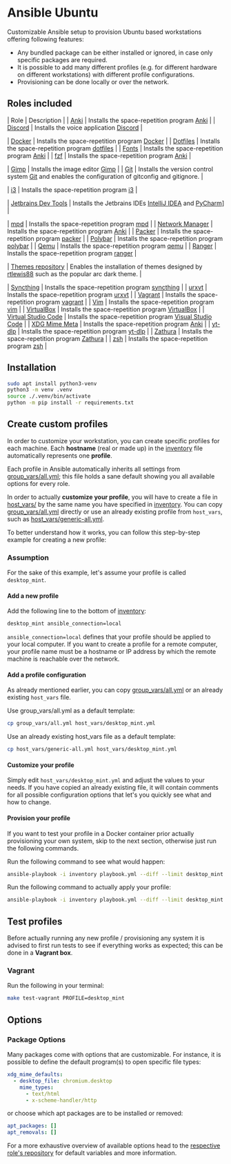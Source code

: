 # Ansible Ubuntu

Customizable Ansible setup to provision Ubuntu based workstations offering following features:

- Any bundled package can be either installed or ignored, in case only specific packages are required.
- It is possible to add many different profiles (e.g. for different hardware on different workstations) with different profile configurations.
- Provisioning can be done locally or over the network.

## Roles included

| Role | Description |
| [Anki](https://github.com/skaary/ansible-role-anki) | Installs the space-repetition program [Anki](https://apps.ankiweb.net/) |
| [Discord](https://github.com/skaary/ansible-role-discord) | Installs the voice application [Discord](https://discord.com/) |

| [Docker](https://github.com/skaary/ansible-role-docker) | Installs the space-repetition program [Docker](https://apps.ankiweb.net/) |
| [Dotfiles](https://github.com/skaary/ansible-role-dotfiles) | Installs the space-repetition program [dotfiles](https://apps.ankiweb.net/) |
| [Fonts](https://github.com/skaary/ansible-role-fonts) | Installs the space-repetition program [Anki](https://apps.ankiweb.net/) |
| [fzf](https://github.com/skaary/ansible-role-fzf) | Installs the space-repetition program [Anki](https://apps.ankiweb.net/) |

| [Gimp](https://github.com/skaary/ansible-role-gimp) | Installs the image editor [Gimp](https://www.gimp.org/) |
| [Git](https://github.com/skaary/ansible-role-git) | Installs the version control system [Git](https://git-scm.com/) and enables the configuration of gitconfig and gitignore. |

| [i3](https://github.com/skaary/ansible-role-i3) | Installs the space-repetition program [i3](https://apps.ankiweb.net/) |

| [Jetbrains Dev Tools](https://github.com/skaary/ansible-role-jetbrains-dev-tools) | Installs the Jetbrains IDEs [IntelliJ IDEA](https://www.jetbrains.com/idea/) and [PyCharm](https://www.jetbrains.com/pycharm)] |

| [mpd](https://github.com/skaary/ansible-role-mpd) | Installs the space-repetition program [mpd](https://apps.ankiweb.net/) |
| [Network Manager](https://github.com/skaary/ansible-role-network-manager) | Installs the space-repetition program [Anki](https://apps.ankiweb.net/) |
| [Packer](https://github.com/skaary/ansible-role-packer) | Installs the space-repetition program [packer](https://apps.ankiweb.net/) |
| [Polybar](https://github.com/skaary/ansible-role-polybar) | Installs the space-repetition program [polybar](https://apps.ankiweb.net/) |
| [Qemu](https://github.com/skaary/ansible-role-qemu) | Installs the space-repetition program [qemu](https://apps.ankiweb.net/) |
| [Ranger](https://github.com/skaary/ansible-role-ranger) | Installs the space-repetition program [ranger](https://apps.ankiweb.net/) |

| [Themes repository](https://github.com/skaary/ansible-role-rtl88_themes) | Enables the installation of themes designed by [rtlewis88](https://github.com/rtlewis88/) such as the popular arc dark theme. |

| [Syncthing](https://github.com/skaary/ansible-role-syncthing) | Installs the space-repetition program [syncthing](https://apps.ankiweb.net/) |
| [urxvt](https://github.com/skaary/ansible-role-urxvt) | Installs the space-repetition program [urxvt](https://apps.ankiweb.net/) |
| [Vagrant](https://github.com/skaary/ansible-role-vagrant) | Installs the space-repetition program [vagrant](https://apps.ankiweb.net/) |
| [Vim](https://github.com/skaary/ansible-role-vim) | Installs the space-repetition program [vim](https://apps.ankiweb.net/) |
| [VirtualBox](https://github.com/skaary/ansible-role-virtualbox) | Installs the space-repetition program [VirtualBox](https://apps.ankiweb.net/) |
| [Virtual Studio Code](https://github.com/skaary/ansible-role-vscode) | Installs the space-repetition program [Visual Studio Code](https://apps.ankiweb.net/) |
| [XDG Mime Meta](https://github.com/skaary/ansible-role-xdg-mime-meta) | Installs the space-repetition program [Anki](https://apps.ankiweb.net/) |
| [yt-dlp](https://github.com/skaary/ansible-role-ytdlp) | Installs the space-repetition program [yt-dlp](https://apps.ankiweb.net/) |
| [Zathura](https://github.com/skaary/ansible-role-zathura) | Installs the space-repetition program [Zathura](https://apps.ankiweb.net/) |
| [zsh](https://github.com/skaary/ansible-role-zsh) | Installs the space-repetition program [zsh](https://apps.ankiweb.net/) |


## Installation

```bash
sudo apt install python3-venv
python3 -m venv .venv
source ./.venv/bin/activate
python -m pip install -r requirements.txt
```

## Create custom profiles

In order to customize your workstation, you can create specific profiles for each machine. Each **hostname** (real or made up) in the [inventory](inventory) file automatically represents one **profile**.

Each profile in Ansible automatically inherits all settings from [group_vars/all.yml](group_vars/all.yml); this file holds a sane default showing you all available options for every role.

In order to actually **customize your profile**, you will have to create a file in [host_vars/](host_vars/) by the same name you have specified in [inventory](inventory). You can copy [group_vars/all.yml](group_vars/all.yml) directly or use an already existing profile from `host_vars`, such as [host_vars/generic-all.yml](host_vars/generic-all.yml).

To better understand how it works, you can follow this step-by-step example for creating a new profile:

### Assumption

For the sake of this example, let's assume your profile is called `desktop_mint`.

#### Add a new profile

Add the following line to the bottom of [inventory](inventory):

```bash
desktop_mint ansible_connection=local
```

`ansible_connection=local` defines that your profile should be applied to your local computer. If you want to create a profile for a remote computer, your profile name must be a hostname or IP address by which the remote machine is reachable over the network.

#### Add a profile configuration

As already mentioned earlier, you can copy [group_vars/all.yml](group_vars/all.yml) or an already existing `host_vars` file.

Use group_vars/all.yml as a default template:

```bash
cp group_vars/all.yml host_vars/desktop_mint.yml
```

Use an already existing host_vars file as a default template:

```bash
cp host_vars/generic-all.yml host_vars/desktop_mint.yml
```

#### Customize your profile

Simply edit `host_vars/desktop_mint.yml` and adjust the values to your needs. If you have copied an already existing file, it will contain comments for all possible configuration options that let's you quickly see what and how to change.

#### Provision your profile

If you want to test your profile in a Docker container prior actually provisioning your own system, skip to the next section, otherwise just run the following commands.

Run the following command to see what would happen:

```bash
ansible-playbook -i inventory playbook.yml --diff --limit desktop_mint --ask-become-pass --check
```

Run the following command to actually apply your profile:

```bash
ansible-playbook -i inventory playbook.yml --diff --limit desktop_mint --ask-become-pass
```

## Test profiles

Before actually running any new profile / provisioning any system it is advised to first run tests to see if everything works as expected; this can be done in a **Vagrant box**.

### Vagrant

Run the following in your terminal:

```bash
make test-vagrant PROFILE=desktop_mint
```

## Options

### Package Options

Many packages come with options that are customizable. For instance, it is possible to define the default program(s) to open specific file types:

```yaml
xdg_mime_defaults:
  - desktop_file: chromium.desktop
    mime_types:
      - text/html
      - x-scheme-handler/http
```

or choose which apt packages are to be installed or removed:

```yaml
apt_packages: []
apt_removals: []
```

For a more exhaustive overview of available options head to the [respective role's repository](#roles-included) for default variables and more information.
